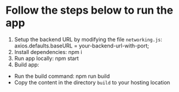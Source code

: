 # Follow the steps below to run the app
1. Setup the backend URL by modifying the file `networking.js`:
axios.defaults.baseURL = your-backend-url-with-port;
2. Install dependencies: npm i
3. Run app locally: npm start
4. Build app:
* Run the build command: npm run build
* Copy the content in the directory `build` to your hosting location 